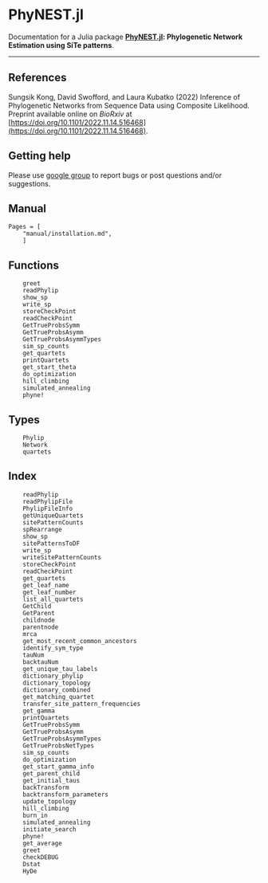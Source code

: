 # PhyNEST.jl

Documentation for a Julia package **[PhyNEST.jl](https://github.com/sungsik-kong/PhyNEST.jl): Phylogenetic Network Estimation using SiTe patterns**.

---

## References
Sungsik Kong, David Swofford, and Laura Kubatko (2022) Inference of Phylogenetic Networks from Sequence Data using Composite Likelihood. Preprint available online on *BioRxiv* at [https://doi.org/10.1101/2022.11.14.516468](https://doi.org/10.1101/2022.11.14.516468).

## Getting help
Please use [google group](https://groups.google.com/g/phynest-users) to report bugs or post questions and/or suggestions.

## Manual
```@contents
Pages = [
    "manual/installation.md",
    ]
```

## Functions
```@docs
    greet
    readPhylip
    show_sp
    write_sp
    storeCheckPoint
    readCheckPoint
    GetTrueProbsSymm
    GetTrueProbsAsymm
    GetTrueProbsAsymmTypes
    sim_sp_counts
    get_quartets
    printQuartets
    get_start_theta
    do_optimization
    hill_climbing
    simulated_annealing
    phyne!
```
## Types
```@docs
    Phylip
    Network
    quartets
```

## Index
```@index
    readPhylip
    readPhylipFile
    PhylipFileInfo
    getUniqueQuartets
    sitePatternCounts
    spRearrange
    show_sp
    sitePatternsToDF
    write_sp
    writeSitePatternCounts
    storeCheckPoint
    readCheckPoint
    get_quartets
    get_leaf_name
    get_leaf_number
    list_all_quartets
    GetChild
    GetParent
    childnode
    parentnode
    mrca
    get_most_recent_common_ancestors
    identify_sym_type
    tauNum
    backtauNum
    get_unique_tau_labels
    dictionary_phylip
    dictionary_topology
    dictionary_combined
    get_matching_quartet
    transfer_site_pattern_frequencies
    get_gamma
    printQuartets
    GetTrueProbsSymm
    GetTrueProbsAsymm
    GetTrueProbsAsymmTypes
    GetTrueProbsNetTypes
    sim_sp_counts
    do_optimization
    get_start_gamma_info
    get_parent_child
    get_initial_taus
    backTransform
    backtransform_parameters
    update_topology
    hill_climbing
    burn_in
    simulated_annealing
    initiate_search
    phyne!
    get_average
    greet
    checkDEBUG
    Dstat
    HyDe
```